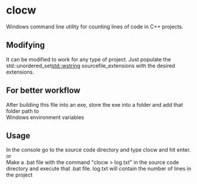 # clocw
Windows command line utility for counting lines of code in C++ projects. 

## Modifying 
It can be modified to work for any type of project. 
Just populate the std::unordered_set<std::wstring> sourcefile_extensions with the desired extensions. 

## For better workflow 
After building this file into an exe, store the exe into a folder and add that folder path to  
Windows environment variables 


## Usage 
In the console go to the source code directory and type clocw and hit enter. 
or  
Make a .bat file with the command "clocw > log.txt" in the source code directory and execute that .bat file. 
log.txt will contain the number of lines in the project 
